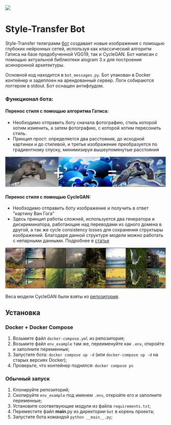 [<img src="https://img.shields.io/badge/Telegram-%40StyleTransferPicBot-yellow">](https://t.me/StyleTransferPicBot)

# Style-Transfer Bot
   Style-Transfer телеграмм [бот](https://t.me/StyleTransferPicBot) создавает новые изображения с помощью глубоких нейронных сетей, используя как классический алгоритм Гатиса на базе предобученной VGG19, так и CycleGAN. Бот написан с помощью актуальной библиотеки aiogram 3.x для построения асинхронной архитектуры.                                             
                                                                                                                                                                                                                        
Основной код находится в `bot_messages.py`. Бот упакован в Docker контейнер и задеплоен на арендованный сервер. Логи собираются логгером в stdout. Бот оснащен антифлудом.

### Функционал бота:
#### Перенос стиля с помощью алгоритма Гатиса:
  * Необходимо отправить боту сначала фотографию, стиль которой хотим изменить, а затем фотографию, с которой хотим пересонить стиль.
  * Принцип прост: определяется два расстояния, до исходной картинки и до стилевой, и третье изображение преобразуется по градиентному спуску, минимизируя вышеупомянутые расстояния

![style-transfer](screenshots/transfer.png)
#### Перенос стиля с помощью CycleGAN:
  * Необходимо отправить боту изображение и получить в ответ "картину Ван Гога"
  * Здесь принцип работы сложней, используется два генератора и дискриминатора, работающие над переводами из одного домена в другой, а так же cycle consistency losses для сохранения структыры изображений. Благодаря данной структуре модели можно работать с непарными данными. Подробнее в [статье](https://arxiv.org/pdf/1703.10593)

![style-transfer](screenshots/vangogh.png)

Веса модели CycleGAN были взяты из [репозитория](https://github.com/bear96/cyclegan-vangogh/).
## Установка
### Docker + Docker Compose
1. Возьмите файл `docker-compose.yml` из репозитория;
2. Возьмите файл `env_example` там же, переименуйте как `.env`, откройте и заполните переменные;
3. Запустите бота: `docker compose up -d` (или `docker-compose up -d` на старых версиях Docker);
4. Проверьте, что контейнер поднялся: `docker compose ps`
### Обычный запуск 
1. Клонируйте репозиторий;
2. Скопируйте `env_example` под именем `.env`, откройте его и заполните переменные;
3. Установите соответвующие модули из файла `requirements.txt`;
4. Переместите файл __main__.py из директории `bot` в корень проекта;
5. Запустите бота командой `python __main__.py`;
